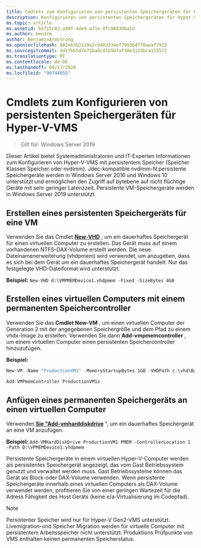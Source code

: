 ```yaml
---
title: Cmdlets zum Konfigurieren von persistenten Speichergeräten für Hyper-V-VMS
description: Konfigurieren von persistenten Speichergeräten für Hyper-V-VMS
ms.topic: article
ms.assetid: b5715c02-a90f-4de9-a71e-0fc08039ba1d
ms.author: benarm
author: BenjaminArmstrong
ms.openlocfilehash: 882e63b2119a2c6483234ef7993b47f0aeaf7915
ms.sourcegitcommit: dd1fbb5d7e71ba8cd1b5bfaf38e3123bca115572
ms.translationtype: MT
ms.contentlocale: de-DE
ms.lasthandoff: 09/17/2020
ms.locfileid: "90744055"
---
```

# <a name="cmdlets-for-configuring-persistent-memory-devices-for-hyper-v-vms"></a>Cmdlets zum Konfigurieren von persistenten Speichergeräten für Hyper-V-VMS

>Gilt für: Windows Server 2019

Dieser Artikel bietet Systemadministratoren und IT-Experten Informationen zum Konfigurieren von Hyper-V-VMS mit persistentem Speicher (Speicher Klassen Speicher oder nvdimm). Jdec-kompatible nvdimm-N persistente Speichergeräte werden in Windows Server 2016 und Windows 10 unterstützt und ermöglichen den Zugriff auf bytebene auf nicht flüchtige Geräte mit sehr geringer Latenzzeit. Persistente VM-Speichergeräte werden in Windows Server 2019 unterstützt.

## <a name="create-a-persistent-memory-device-for-a-vm"></a>Erstellen eines persistenten Speichergeräts für eine VM

Verwenden Sie das Cmdlet **[New-VHD](/powershell/module/hyper-v/new-vhd?view=win10-ps)** , um ein dauerhaftes Speichergerät für einen virtuellen Computer zu erstellen. Das Gerät muss auf einem vorhandenen NTFS-DAX-Volume erstellt werden.  Die neue Dateinamenerweiterung (vhdpmem) wird verwendet, um anzugeben, dass es sich bei dem Gerät um ein dauerhaftes Speichergerät handelt. Nur das festgelegte VHD-Dateiformat wird unterstützt.

**Beispiel:** `New-VHD d:\VMPMEMDevice1.vhdpmem -Fixed -SizeBytes 4GB`

## <a name="create-a-vm-with-a-persistent-memory-controller"></a>Erstellen eines virtuellen Computers mit einem permanenten Speichercontroller

Verwenden Sie das **Cmdlet New-VM** , um einen virtuellen Computer der Generation 2 mit der angegebenen Speichergröße und dem Pfad zu einem vhdx-Image zu erstellen. Verwenden Sie dann **Add-vmpmemcontroller** , um einem virtuellen Computer einen persistenten Speichercontroller hinzuzufügen.

**Beispiel:**

```powershell
New-VM -Name "ProductionVM1" -MemoryStartupBytes 1GB -VHDPath c:\vhd\BaseImage.vhdx

Add-VMPmemController ProductionVM1x
```

## <a name="attach-a-persistent-memory-device-to-a-vm"></a>Anfügen eines permanenten Speichergeräts an einen virtuellen Computer

Verwenden **[Sie "Add-vmharddiskdrive](/powershell/module/hyper-v/add-vmharddiskdrive?view=win10-ps)** ", um ein dauerhaftes Speichergerät an eine VM anzufügen.

**Beispiel:** `Add-VMHardDiskDrive ProductionVM1 PMEM -ControllerLocation 1 -Path D:\VPMEMDevice1.vhdpmem`

Persistente Speichergeräte in einem virtuellen Hyper-V-Computer werden als persistentes Speichergerät angezeigt, das vom Gast Betriebssystem genutzt und verwaltet werden muss. Gast Betriebssysteme können das Gerät als Block-oder DAX-Volume verwenden. Wenn persistente Speichergeräte innerhalb eines virtuellen Computers als DAX-Volume verwendet werden, profitieren Sie von einer geringen Wartezeit für die Adress Fähigkeit des Host Geräts (keine e/a-Virtualisierung im Codepfad).

>[!NOTE]
>Persistenter Speicher wird nur für Hyper-V Gen2-VMS unterstützt. Livemigration-und Speicher Migration werden für virtuelle Computer mit persistentem Arbeitsspeicher nicht unterstützt. Produktions Prüfpunkte von VMS enthalten keinen permanenten Speicherstatus.